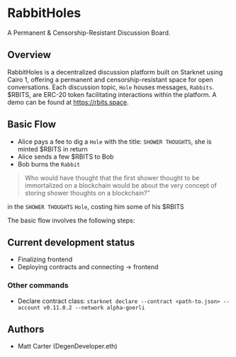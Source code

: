 # RabbitHoles

A Permanent & Censorship-Resistant Discussion Board.

## Overview

RabbitHoles is a decentralized discussion platform built on Starknet using Cairo 1, offering a permanent and censorship-resistant space for open conversations. Each discussion topic, `Hole` houses messages, `Rabbits`. $RBITS, are ERC-20 token facilitating interactions within the platform. A demo can be found at https://rbits.space.

## Basic Flow

- Alice pays a fee to dig a `Hole` with the title: `SHOWER THOUGHTS`, she is minted $RBITS in return
- Alice sends a few $RBITS to Bob
- Bob burns the `Rabbit`

> Who would have thought that the first shower thought to be immortalized on a blockchain would be about the very concept of storing shower thoughts on a blockchain?"

in the `SHOWER THOUGHTS` `Hole`, costing him some of his $RBITS

The basic flow involves the following steps:

## Current development status

- Finalizing frontend
- Deploying contracts and connecting -> frontend

### Other commands

- Declare contract class: `starknet declare --contract <path-to.json> --account v0.11.0.2 --network alpha-goerli`

## Authors

- Matt Carter (DegenDeveloper.eth)
